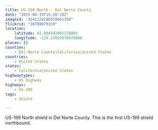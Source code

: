 ```yaml
---
title: US-199 North - Del Norte County
date: "2015-08-19T15:20:18Z"
imageid: "4141228288559661350"
flickrid: "20798879159"
location:
    latitude: 41.804542002278005
    longitude: -124.13842678070068
places: []
counties:
    - Del Norte County|California|United States
countries:
    - United States
states:
    - California|United States
highwaytypes:
    - US Highway
highways:
    - US-199
tags:
    - Shield

---
```

US-199 North shield in Del Norte County.  This is the first US-199 shield northbound.